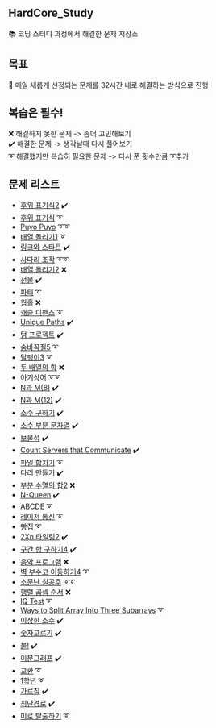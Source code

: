 ## HardCore_Study
📚 코딩 스터디 과정에서 해결한 문제 저장소

## 목표
🥇 매일 새롭게 선정되는 문제를 32시간 내로 해결하는 방식으로 진행

## 복습은 필수!
❌ 해결하지 못한 문제 -> 좀더 고민해보기\
✔️ 해결한 문제 -> 생각날때 다시 풀어보기\
➰ 해결했지만 복습히 필요한 문제 -> 다시 푼 횟수만큼 ➰추가

## 문제 리스트
  - [후위 표기식2](https://www.acmicpc.net/problem/1935) ✔️
  - [후위 표기식](https://www.acmicpc.net/problem/1918) ➰
  - [Puyo Puyo](https://www.acmicpc.net/problem/11559) ➰➰
  - [배열 돌리기1](https://www.acmicpc.net/problem/16926) ➰
  - [링크와 스타트](https://www.acmicpc.net/problem/15661) ✔️
  - [사다리 조작](https://www.acmicpc.net/problem/15684) ➰➰
  - [배열 돌리기2](https://www.acmicpc.net/problem/16927) ❌
  - [선물](https://www.acmicpc.net/problem/1166) ✔️
  - [파티](https://www.acmicpc.net/problem/1238) ➰
  - [웜홀](https://www.acmicpc.net/problem/1865) ❌
  - [캐슬 디펜스](https://www.acmicpc.net/problem/17135) ➰
  - [Unique Paths](https://leetcode.com/problems/unique-paths/) ✔️
  - [텀 프로젝트](https://www.acmicpc.net/problem/9466) ✔️
  - [숨바꼭질5](https://www.acmicpc.net/problem/17071) ➰
  - [달팽이3](https://www.acmicpc.net/problem/1959) ➰
  - [두 배열의 합](https://www.acmicpc.net/problem/2143) ❌
  - [아기상어](https://www.acmicpc.net/problem/16236) ➰➰
  - [N과 M(8)](https://www.acmicpc.net/problem/15657) ✔️
  - [N과 M(12)](https://www.acmicpc.net/problem/15666) ✔️
  - [소수 구하기](https://www.acmicpc.net/problem/1929) ✔️
  - [소수 부분 문자열](https://www.acmicpc.net/problem/5636) ✔️
  - [보물섬](https://www.acmicpc.net/problem/2589) ✔️
  - [Count Servers that Communicate](https://leetcode.com/problems/count-servers-that-communicate/) ✔️
  - [파일 합치기](https://www.acmicpc.net/problem/11066) ➰
  - [다리 만들기](https://www.acmicpc.net/problem/2146) ✔️
  - [부분 수열의 합2](https://www.acmicpc.net/problem/1208) ❌
  - [N-Queen](https://www.acmicpc.net/problem/9663) ✔️
  - [ABCDE](https://www.acmicpc.net/problem/13023) ➰
  - [레이저 통신](https://www.acmicpc.net/problem/6087) ➰
  - [빵집](https://www.acmicpc.net/problem/3109) ➰
  - [2Xn 타일링2](https://www.acmicpc.net/problem/11727) ✔️
  - [구간 합 구하기4](https://www.acmicpc.net/problem/11659) ✔️
  - [음악 프로그램](https://www.acmicpc.net/problem/2623) ❌
  - [벽 부수고 이동하기4](https://www.acmicpc.net/problem/16946) ➰
  - [소문난 칠공주](https://www.acmicpc.net/problem/1941) ➰➰
  - [행렬 곱셈 순서](https://www.acmicpc.net/problem/11049) ❌
  - [IQ Test](https://www.acmicpc.net/problem/1111) ➰
  - [Ways to Split Array Into Three Subarrays](https://leetcode.com/problems/ways-to-split-array-into-three-subarrays/) ➰
  - [이상한 소수](https://www.acmicpc.net/problem/2023) ✔️
  - [숫자고르기](https://www.acmicpc.net/problem/2668) ✔️
  - [불!](https://www.acmicpc.net/problem/5427) ✔️ 
  - [이분그래프](https://www.acmicpc.net/problem/1707) ✔️
  - [교환](https://www.acmicpc.net/problem/1039) ➰
  - [1학년](https://www.acmicpc.net/problem/5557) ➰
  - [가르침](https://www.acmicpc.net/problem/1062) ✔️
  - [최단경로](https://www.acmicpc.net/problem/1753) ✔️
  - [미로 탈출하기](https://www.acmicpc.net/problem/17090) ➰
